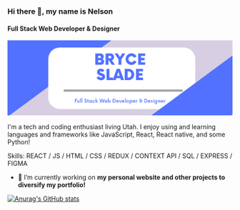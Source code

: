 ### Hi there 👋, my name is Nelson
#### Full Stack Web Developer & Designer
![Full Stack Web Developer & Designer](https://github.com/BryceSlade/BryceSlade/blob/main/Nelson%20Slade%20(2).png?raw=true)

I'm a tech and coding enthusiast living Utah. I enjoy using and learning languages and frameworks like JavaScript, React, React native, and some Python!

Skills: REACT / JS / HTML / CSS / REDUX / CONTEXT API / SQL / EXPRESS / FIGMA

- 🔭 I’m currently working on **my personal website and other projects to diversify my portfolio!**

[![Anurag's GitHub stats](https://github-readme-stats.vercel.app/api?username=BryceSlade)](https://github.com/anuraghazra/github-readme-stats)

